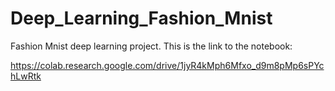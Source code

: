 # Deep_Learning_Fashion_Mnist
Fashion Mnist deep learning project.
This is the link to the notebook:

https://colab.research.google.com/drive/1jyR4kMph6Mfxo_d9m8pMp6sPYchLwRtk

